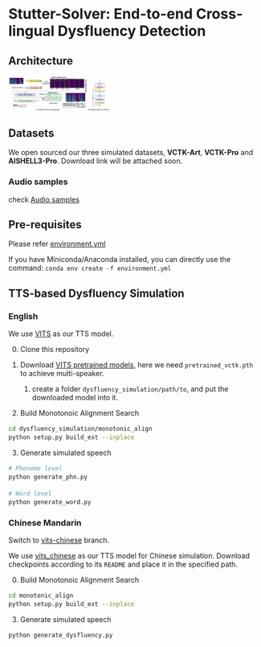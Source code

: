 # Stutter-Solver: End-to-end Cross-lingual Dysfluency Detection

## Architecture
<img src="resources/architecture.png" alt="image-20240321090057059" style="zoom: 20%; display: block; margin-right: auto; margin-left: 0;" />


## Datasets
We open sourced our three simulated datasets, **VCTK-Art**, **VCTK-Pro** and **AISHELL3-Pro**. Download link will be attached soon.

### Audio samples

check [Audio samples](https://drive.google.com/drive/folders/1LhYGUhAzkCT7P6JEYTqSV10Yq9ryjb__?usp=sharing)

## Pre-requisites
Please refer [environment.yml](environment.yml)

If you have Miniconda/Anaconda installed, you can directly use the command: `conda env create -f environment.yml`

## TTS-based Dysfluency Simulation

### English
We use [VITS](https://github.com/jaywalnut310/vits) as our TTS model.

0. Clone this repository

0. Download [VITS pretrained models](https://drive.google.com/drive/folders/1ksarh-cJf3F5eKJjLVWY0X1j1qsQqiS2?usp=sharing), here we need `pretrained_vctk.pth` to achieve multi-speaker.
   1. create a folder `dysfluency_simulation/path/to`, and put the downloaded model into it.

0. Build Monotonoic Alignment Search
```sh
cd dysfluency_simulation/monotonic_align
python setup.py build_ext --inplace
```
3. Generate simulated speech
```sh
# Phoneme level
python generate_phn.py

# Word level
python generate_word.py
```

### Chinese Mandarin
Switch to [vits-chinese](https://github.com/eureka235/Stutter-Solver/tree/vits-chinese) branch.

We use [vits_chinese](https://github.com/PlayVoice/vits_chinese/tree/bert_vits_aishell3?tab=readme-ov-file) as our TTS model for Chinese simulation. Download checkpoints according to its `README` and place it in the specified path.

0. Build Monotonoic Alignment Search
```sh
cd monotonic_align
python setup.py build_ext --inplace
```
3. Generate simulated speech
```sh
python generate_dysfluency.py
```


